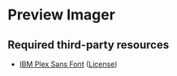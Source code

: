 # Preview Imager

## Required third-party resources
* [IBM Plex Sans Font][ibm-plex-repo] ([License][ibm-plex-license])


[ibm-plex-repo]: https://github.com/IBM/plex/
[ibm-plex-license]: https://github.com/IBM/plex/blob/ef0ab4998329e17e34e9aaa301b3ebbe4035d709/LICENSE.txt
